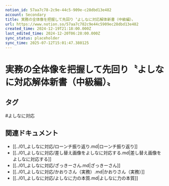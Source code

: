 ```yaml
---
notion_id: 57aa7c78-2c9e-44c5-909e-c28dbd13e482
account: Secondary
title: 実務の全体像を把握して先回り〝よしなに対応解体新書（中級編）〟
url: https://www.notion.so/57aa7c782c9e44c5909ec28dbd13e482
created_time: 2024-12-19T21:18:00.000Z
last_edited_time: 2024-12-20T06:28:00.000Z
sync_status: placeholder
sync_time: 2025-07-12T15:01:47.380125
---
```

# 実務の全体像を把握して先回り〝よしなに対応解体新書（中級編）〟


## タグ

#よしなに対応 

## 関連ドキュメント

- [[../01_よしなに対応/ローンチ振り返り.md|ローンチ振り返り]]
- [[../01_よしなに対応/差し替え画像をよしなに対応する.md|差し替え画像をよしなに対応する]]
- [[../01_よしなに対応/ざっきーさん.md|ざっきーさん]]
- [[../01_よしなに対応/かおりさん（実務）.md|かおりさん（実務）]]
- [[../01_よしなに対応/よしなに力の本質.md|よしなに力の本質]]
